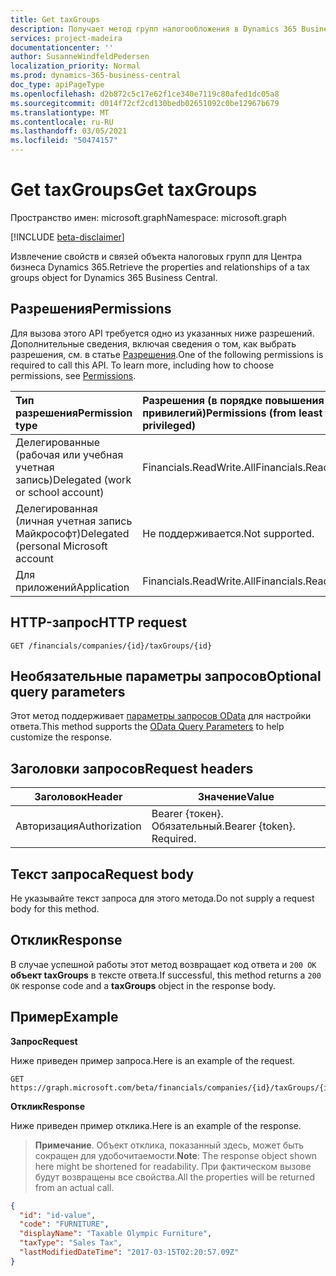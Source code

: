 ```yaml
---
title: Get taxGroups
description: Получает метод групп налогообложения в Dynamics 365 Business Central.
services: project-madeira
documentationcenter: ''
author: SusanneWindfeldPedersen
localization_priority: Normal
ms.prod: dynamics-365-business-central
doc_type: apiPageType
ms.openlocfilehash: d2b872c5c17e62f1ce340e7119c80afed1dc05a8
ms.sourcegitcommit: d014f72cf2cd130bedb02651092c0be12967b679
ms.translationtype: MT
ms.contentlocale: ru-RU
ms.lasthandoff: 03/05/2021
ms.locfileid: "50474157"
---
```

# <a name="get-taxgroups"></a><span data-ttu-id="3c2b3-103">Get taxGroups</span><span class="sxs-lookup"><span data-stu-id="3c2b3-103">Get taxGroups</span></span>

<span data-ttu-id="3c2b3-104">Пространство имен: microsoft.graph</span><span class="sxs-lookup"><span data-stu-id="3c2b3-104">Namespace: microsoft.graph</span></span>

[!INCLUDE [beta-disclaimer](../../includes/beta-disclaimer.md)]

<span data-ttu-id="3c2b3-105">Извлечение свойств и связей объекта налоговых групп для Центра бизнеса Dynamics 365.</span><span class="sxs-lookup"><span data-stu-id="3c2b3-105">Retrieve the properties and relationships of a tax groups object for Dynamics 365 Business Central.</span></span>

## <a name="permissions"></a><span data-ttu-id="3c2b3-106">Разрешения</span><span class="sxs-lookup"><span data-stu-id="3c2b3-106">Permissions</span></span>
<span data-ttu-id="3c2b3-p101">Для вызова этого API требуется одно из указанных ниже разрешений. Дополнительные сведения, включая сведения о том, как выбрать разрешения, см. в статье [Разрешения](/graph/permissions-reference).</span><span class="sxs-lookup"><span data-stu-id="3c2b3-p101">One of the following permissions is required to call this API. To learn more, including how to choose permissions, see [Permissions](/graph/permissions-reference).</span></span>

|<span data-ttu-id="3c2b3-109">Тип разрешения</span><span class="sxs-lookup"><span data-stu-id="3c2b3-109">Permission type</span></span> |<span data-ttu-id="3c2b3-110">Разрешения (в порядке повышения привилегий)</span><span class="sxs-lookup"><span data-stu-id="3c2b3-110">Permissions (from least to most privileged)</span></span>|
|:---------------|:------------------------------------------|
|<span data-ttu-id="3c2b3-111">Делегированные (рабочая или учебная учетная запись)</span><span class="sxs-lookup"><span data-stu-id="3c2b3-111">Delegated (work or school account)</span></span>|<span data-ttu-id="3c2b3-112">Financials.ReadWrite.All</span><span class="sxs-lookup"><span data-stu-id="3c2b3-112">Financials.ReadWrite.All</span></span> |
|<span data-ttu-id="3c2b3-113">Делегированная (личная учетная запись Майкрософт)</span><span class="sxs-lookup"><span data-stu-id="3c2b3-113">Delegated (personal Microsoft account</span></span>|<span data-ttu-id="3c2b3-114">Не поддерживается.</span><span class="sxs-lookup"><span data-stu-id="3c2b3-114">Not supported.</span></span>|
|<span data-ttu-id="3c2b3-115">Для приложений</span><span class="sxs-lookup"><span data-stu-id="3c2b3-115">Application</span></span>|<span data-ttu-id="3c2b3-116">Financials.ReadWrite.All</span><span class="sxs-lookup"><span data-stu-id="3c2b3-116">Financials.ReadWrite.All</span></span>|

## <a name="http-request"></a><span data-ttu-id="3c2b3-117">HTTP-запрос</span><span class="sxs-lookup"><span data-stu-id="3c2b3-117">HTTP request</span></span>

```
GET /financials/companies/{id}/taxGroups/{id}
```

## <a name="optional-query-parameters"></a><span data-ttu-id="3c2b3-118">Необязательные параметры запросов</span><span class="sxs-lookup"><span data-stu-id="3c2b3-118">Optional query parameters</span></span>
<span data-ttu-id="3c2b3-119">Этот метод поддерживает [параметры запросов OData](/graph/query-parameters) для настройки ответа.</span><span class="sxs-lookup"><span data-stu-id="3c2b3-119">This method supports the [OData Query Parameters](/graph/query-parameters) to help customize the response.</span></span>

## <a name="request-headers"></a><span data-ttu-id="3c2b3-120">Заголовки запросов</span><span class="sxs-lookup"><span data-stu-id="3c2b3-120">Request headers</span></span>
|<span data-ttu-id="3c2b3-121">Заголовок</span><span class="sxs-lookup"><span data-stu-id="3c2b3-121">Header</span></span>|<span data-ttu-id="3c2b3-122">Значение</span><span class="sxs-lookup"><span data-stu-id="3c2b3-122">Value</span></span>|
|------|-----|
|<span data-ttu-id="3c2b3-123">Авторизация</span><span class="sxs-lookup"><span data-stu-id="3c2b3-123">Authorization</span></span>  |<span data-ttu-id="3c2b3-p102">Bearer {токен}. Обязательный.</span><span class="sxs-lookup"><span data-stu-id="3c2b3-p102">Bearer {token}. Required.</span></span> |

## <a name="request-body"></a><span data-ttu-id="3c2b3-126">Текст запроса</span><span class="sxs-lookup"><span data-stu-id="3c2b3-126">Request body</span></span>
<span data-ttu-id="3c2b3-127">Не указывайте текст запроса для этого метода.</span><span class="sxs-lookup"><span data-stu-id="3c2b3-127">Do not supply a request body for this method.</span></span>

## <a name="response"></a><span data-ttu-id="3c2b3-128">Отклик</span><span class="sxs-lookup"><span data-stu-id="3c2b3-128">Response</span></span>
<span data-ttu-id="3c2b3-129">В случае успешной работы этот метод возвращает код ответа и `200 OK` **объект taxGroups** в тексте ответа.</span><span class="sxs-lookup"><span data-stu-id="3c2b3-129">If successful, this method returns a `200 OK` response code and a **taxGroups** object in the response body.</span></span>

## <a name="example"></a><span data-ttu-id="3c2b3-130">Пример</span><span class="sxs-lookup"><span data-stu-id="3c2b3-130">Example</span></span>

<span data-ttu-id="3c2b3-131">**Запрос**</span><span class="sxs-lookup"><span data-stu-id="3c2b3-131">**Request**</span></span>

<span data-ttu-id="3c2b3-132">Ниже приведен пример запроса.</span><span class="sxs-lookup"><span data-stu-id="3c2b3-132">Here is an example of the request.</span></span>
```http
GET https://graph.microsoft.com/beta/financials/companies/{id}/taxGroups/{id}
```

<span data-ttu-id="3c2b3-133">**Отклик**</span><span class="sxs-lookup"><span data-stu-id="3c2b3-133">**Response**</span></span>

<span data-ttu-id="3c2b3-134">Ниже приведен пример отклика.</span><span class="sxs-lookup"><span data-stu-id="3c2b3-134">Here is an example of the response.</span></span> 

> <span data-ttu-id="3c2b3-135">**Примечание**. Объект отклика, показанный здесь, может быть сокращен для удобочитаемости.</span><span class="sxs-lookup"><span data-stu-id="3c2b3-135">**Note**: The response object shown here might be shortened for readability.</span></span> <span data-ttu-id="3c2b3-136">При фактическом вызове будут возвращены все свойства.</span><span class="sxs-lookup"><span data-stu-id="3c2b3-136">All the properties will be returned from an actual call.</span></span>

```json
{
  "id": "id-value",
  "code": "FURNITURE",
  "displayName": "Taxable Olympic Furniture",
  "taxType": "Sales Tax",
  "lastModifiedDateTime": "2017-03-15T02:20:57.09Z"
}
```




